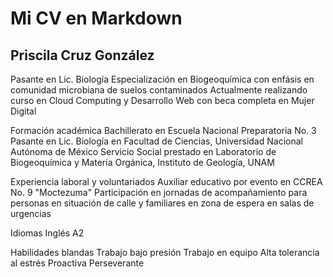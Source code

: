 # Mi CV en Markdown 
## Priscila Cruz González

Pasante en Lic. Biología 
Especialización en Biogeoquímica con enfásis en comunidad microbiana de suelos contaminados
Actualmente realizando curso en Cloud Computing y Desarrollo Web con beca completa en Mujer Digital

Formación académica 
Bachillerato en Escuela Nacional Preparatoria No. 3 
Pasante en Lic. Biología en Facultad de Ciencias, Universidad Nacional Autónoma de México 
Servicio Social prestado en Laboratorio de Biogeoquímica y Materia Orgánica, Instituto de Geología, UNAM

Experiencia laboral y voluntariados
Auxiliar educativo por evento en CCREA No. 9 "Moctezuma" 
Participación en jornadas de acompañamiento para personas en situación de calle y familiares en zona de espera en salas de urgencias

Idiomas
Inglés A2

Habilidades blandas
Trabajo bajo presión
Trabajo en equipo
Alta tolerancia al estrés
Proactiva 
Perseverante 


